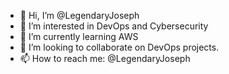 - 👋 Hi, I’m @LegendaryJoseph
- 👀 I’m interested in DevOps and Cybersecurity
- 🌱 I’m currently learning AWS
- 💞️ I’m looking to collaborate on DevOps projects. 
- 📫 How to reach me: @LegendaryJoseph

<!---
LegendaryJoseph/LegendaryJoseph is a ✨ special ✨ repository because its `README.md` (this file) appears on your GitHub profile.
You can click the Preview link to take a look at your changes.
--->
